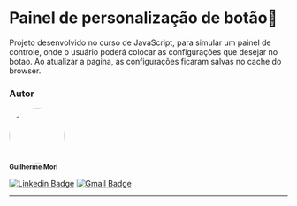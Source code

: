 <h1>Painel de personalização de botão📑</h1>
<p> Projeto desenvolvido no curso de JavaScript, para simular um painel de controle, onde o usuário poderá colocar as configurações que desejar no botao.
 Ao atualizar a pagina, as configurações ficaram salvas no cache do browser.</p>

<h3>Autor</h3>

<a href="https://www.linkedin.com/in/guilhermebmori/">
 <img style="border-radius: 50%;" src="https://avatars.githubusercontent.com/u/114383916?s=400&u=e6d72c1ca51e8e0483bd498bd80656d86d8d8957&v=4" width="100px;" alt=""/>
 <br />
 <sub><b>Guilherme Mori</b></sub></a> <a href="https://www.instagram.com/guilhermemorii/" title="Instagram"></a>


[![Linkedin Badge](https://img.shields.io/badge/-Guilherme-blue?style=flat-square&logo=Linkedin&logoColor=white&link=https://www.linkedin.com/in/guilhermebmori/)](https://www.linkedin.com/in/guilhermebmori/)
[![Gmail Badge](https://img.shields.io/badge/-guilhermebmori@hotmail.com-c14438?style=flat-square&logo=Gmail&logoColor=white&link=mailto:guilhermebmori@hotmail.com)](mailto:guilhermebmori@hotmail.com)
<hr>
